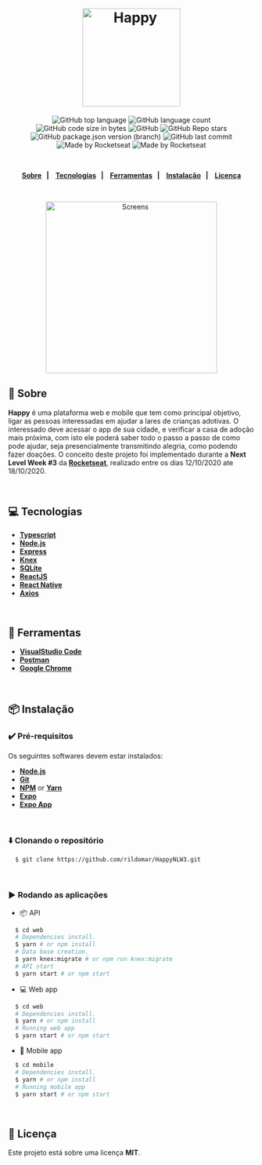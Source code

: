 <h1 align="center">
  <img alt="Happy" src="https://image.prntscr.com/image/-BrhAy3jQ4_g8njEYYKOGA.png" height="200px">
</h1>
<p align="center">
  <img alt="GitHub top language" src="https://img.shields.io/github/languages/top/rildomar/HappyNLW3?style=for-the-badge">
  <img alt="GitHub language count" src="https://img.shields.io/github/languages/count/rildomar/HappyNLW3?style=for-the-badge">
  <img alt="GitHub code size in bytes" src="https://img.shields.io/github/languages/code-size/rildomar/HappyNLW3?style=for-the-badge">
  <img alt="GitHub" src="https://img.shields.io/github/license/rildomar/HappyNLW3?style=for-the-badge">
  <img alt="GitHub Repo stars" src="https://img.shields.io/github/stars/rildomar/HappyNLW3?style=for-the-badge">
  <img alt="GitHub package.json version (branch)" src="https://img.shields.io/github/package-json/v/rildomar/HappyNLW3/develop?style=for-the-badge">
  <img alt="GitHub last commit" src="https://img.shields.io/github/last-commit/rildomar/HappyNLW3?color=blue&style=for-the-badge">  
<img alt="Made by Rocketseat" src="https://img.shields.io/badge/Made%20by-Rocketseat-blue?style=for-the-badge">
  <img alt="Made by Rocketseat" src="https://img.shields.io/badge/made%20by-Rocketseat-15c3d6?style=flat">

</p>
<strong>
<br>
<!-- p align="center">
    <a href="README.md">Inglês</a>
    ·
    <a href="README-pt.md">Português</a>
</p-->

<p align="center">
  <a href="#bookmark-sobre">Sobre</a>&nbsp;&nbsp;&nbsp;|&nbsp;&nbsp;&nbsp;
  <a href="#computer-tecnologias">Tecnologias</a>&nbsp;&nbsp;&nbsp;|&nbsp;&nbsp;&nbsp;
  <a href="#wrench-ferramentas">Ferramentas</a>&nbsp;&nbsp;&nbsp;|&nbsp;&nbsp;&nbsp;
  <a href="#package-instalação">Instalação</a>&nbsp;&nbsp;&nbsp;|&nbsp;&nbsp;&nbsp;
  <a href="#memo-licença">Licença</a>
</p>
</strong>
<br>

<p align="center">
    <img alt="Screens" src="https://i.imgur.com/XNLk0Ah_d.webp?maxwidth=728&fidelity=grand" height="350px" />
</p>

## :bookmark: Sobre

**Happy** é uma plataforma web e mobile que tem como principal objetivo, ligar as pessoas interessadas em ajudar a lares de crianças adotivas. O interessado deve acessar o app de sua cidade, e verificar a casa de adoção mais próxima, com isto ele poderá saber todo o passo a passo de como pode ajudar, seja presencialmente transmitindo alegria, como podendo fazer doações. O conceito deste projeto foi implementado durante a **Next Level Week #3** da **[Rocketseat](https://rocketseat.com.br/)**, realizado entre os dias 12/10/2020 ate 18/10/2020.

<br>

## :computer: Tecnologias

-  **[Typescript](https://www.typescriptlang.org/)**
-  **[Node.js](https://nodejs.org/)**
-  **[Express](https://expressjs.com/)**
-  **[Knex](http://knexjs.org/)**
-  **[SQLite](https://www.sqlite.org/)**
-  **[ReactJS](https://reactjs.org/)**
-  **[React Native](http://facebook.github.io/react-native/)**
-  **[Axios](https://github.com/axios/axios)**

<br>

## :wrench: Ferramentas

- **[VisualStudio Code](https://code.visualstudio.com/)**
- **[Postman](https://www.postman.com/)**
- **[Google Chrome](https://www.google.com/chrome/)**

<br>

## :package: Instalação

### :heavy_check_mark: **Pré-requisitos**

Os seguintes softwares devem estar instalados:
  
  - **[Node.js](https://nodejs.org/en/)**
  - **[Git](https://git-scm.com/)**
  - **[NPM](https://www.npmjs.com/)** or **[Yarn](https://yarnpkg.com/)**
  - **[Expo](https://expo.io/)** 
  - **[Expo App](https://play.google.com/store/apps/details?id=host.exp.exponent)**

<br>
  
### :arrow_down: **Clonando o repositório**

```sh
  $ git clone https://github.com/rildomar/HappyNLW3.git
```

<br>

### :arrow_forward:	**Rodando as aplicações**

- :package: API

```sh
  $ cd web
  # Dependencies install.
  $ yarn # or npm install
  # Data base creation.
  $ yarn knex:migrate # or npm run knex:migrate
  # API start
  $ yarn start # or npm start
```

- :computer: Web app

```sh
  $ cd web
  # Dependencies install.
  $ yarn # or npm install
  # Running web app
  $ yarn start # or npm start
```

- :iphone: Mobile app

```sh
  $ cd mobile
  # Dependencies install.
  $ yarn # or npm install
  # Running mobile app
  $ yarn start # or npm start
```

<br>

## :memo: Licença

Este projeto está sobre uma licença **MIT**.


